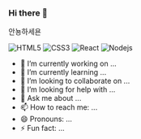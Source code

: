 ### Hi there 👋

안뇽하세욘

![HTML5](https://img.shields.io/badge/HTML5-222222?logo=HTML5)
![CSS3](https://img.shields.io/badge/CSS3-222222?logo=CSS3)
![React](https://img.shields.io/badge/React-222222?logo=React)
![Nodejs](https://img.shields.io/badge/Nodejs-222222?logo=Nodejs)



- 🔭 I’m currently working on ...
- 🌱 I’m currently learning ...
- 👯 I’m looking to collaborate on ...
- 🤔 I’m looking for help with ...
- 💬 Ask me about ...
- 📫 How to reach me: ...
- 😄 Pronouns: ...
- ⚡ Fun fact: ...
